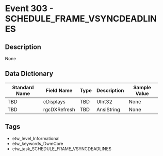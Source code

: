# Event 303 - SCHEDULE_FRAME_VSYNCDEADLINES

## Description
None

## Data Dictionary
|Standard Name|Field Name|Type|Description|Sample Value|
|---|---|---|---|---|
|TBD|cDisplays|TBD|UInt32|None|None|
|TBD|rgcDXRefresh|TBD|AnsiString|None|None|

## Tags
* etw_level_Informational
* etw_keywords_DwmCore
* etw_task_SCHEDULE_FRAME_VSYNCDEADLINES